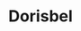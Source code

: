 ---
pid: FS273
title: Dorisbel
location_transcription: Micetown
zipcode: '19140'
outside_phl: 
neighborhood: Hunting Park
age: '11'
age_range: 6-13
instagram: 
image_file_name: FS_273.jpg
proposal_transcription: 
topic: Unknown
topic_summary: '0'
type: Other No Form
keywords_other: 
credit: Dorisbel
image_labels: Dorisbel
twitter: 
facebook: 
permalink: "/monuments/fs273/"
layout: item-page
---